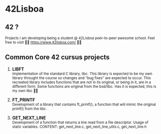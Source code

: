 # 42Lisboa

## 42 ?
<sub> Projects I am developing being a student @ 42Lisboa peer-to-peer awesome school.
Feel free to visit :swimming_man: https://www.42lisboa.com/ :swimming_woman: </sub>

## Common Core 42 cursus projects
1.  **LIBFT** \
	<sub> Implementation of the standard C library, libc. This library is expected to be
		my own library throught the course so changes and "bug fixes" are expected to occur.
		This recreated library includes functions that are not in its original, or being in it, are in a different form.
		Some functions are original from the bsd/libc. Has it is expected, this is my own libc :supervillain_man: </sub>

2.  **FT_PRINTF** \
	<sub>Development of  a library that contains ft_printf(), a
        function that will mimic the original printf() from the libc. </sub>

2.  **GET_NEXT_LINE** \
    <sub>Development of  a function that returns a line
		read from a file descriptor. Usage of static variables.
        CONTENT: get_next_line.c, get_next_line_utils.c, get_next_line.h </sub>
